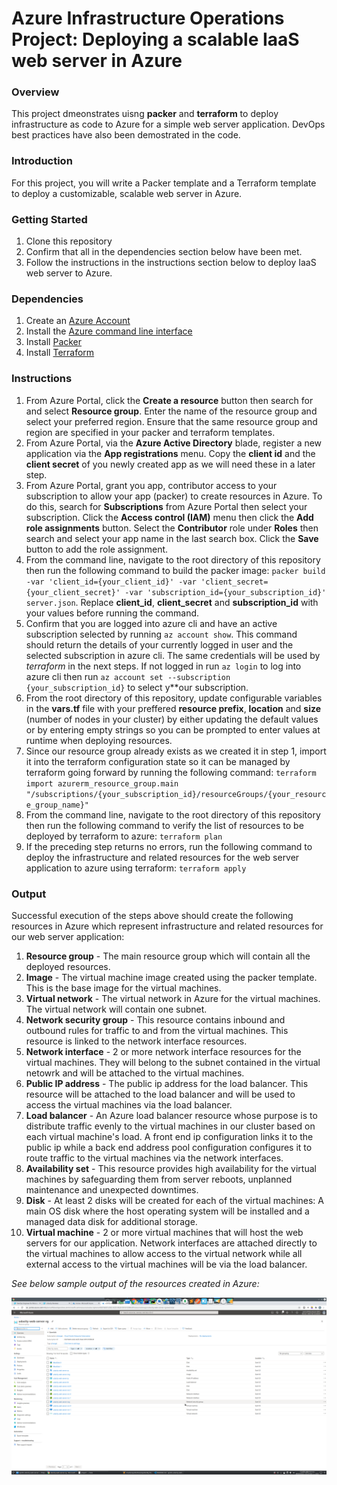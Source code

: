 # Azure Infrastructure Operations Project: Deploying a scalable IaaS web server in Azure

### Overview
This project dmeonstrates uisng **packer** and **terraform** to deploy infrastructure as code to Azure for a simple web server application. DevOps best practices have also been demostrated in the code.

### Introduction
For this project, you will write a Packer template and a Terraform template to deploy a customizable, scalable web server in Azure.

### Getting Started
1. Clone this repository
2. Confirm that all in the dependencies section below have been met.
3. Follow the instructions in the instructions section below to deploy IaaS web server to Azure.

### Dependencies
1. Create an [Azure Account](https://portal.azure.com) 
2. Install the [Azure command line interface](https://docs.microsoft.com/en-us/cli/azure/install-azure-cli?view=azure-cli-latest)
3. Install [Packer](https://www.packer.io/downloads)
4. Install [Terraform](https://www.terraform.io/downloads.html)

### Instructions
1. From Azure Portal, click the **Create a resource** button then search for and select **Resource group**. Enter the name of the resource group and select your preferred region. Ensure that the same resource group and region are specified in your packer and terraform templates.
2. From Azure Portal, via the **Azure Active Directory** blade, register a new application via the **App registrations** menu. Copy the **client id** and the **client secret** of you newly created app as we will need these in a later step.
3. From Azure Portal, grant you app, contributor access to your subscription to allow your app (packer) to create resources in Azure. To do this, search for **Subscriptions** from Azure Portal then select your subscription. Click the **Access control (IAM)** menu then click the **Add role assignments** button. Select the **Contributor** role under **Roles** then search and select your app name in the last search box. Click the **Save** button to add the role assignment.
4. From the command line, navigate to the root directory of this repository then run the following command to build the packer image: `packer build -var 'client_id={your_client_id}' -var 'client_secret={your_client_secret}' -var 'subscription_id={your_subscription_id}' server.json`. Replace **client_id**, **client_secret** and **subscription_id** with your values before running the command.
5. Confirm that you are logged into azure cli and have an active subscription selected by running `az account show`. This command should return the details of your currently logged in user and the selected subscription in azure cli. The same credentials will be used by *terraform* in the next steps. If not logged in run `az login` to log into azure cli then run `az account set --subscription {your_subscription_id}` to select y**our subscription.
6. From the root directory of this repository, update configurable variables in the **vars.tf** file with your preffered **resource prefix**, **location** and **size** (number of nodes in your cluster) by either updating the default values or by entering empty strings so you can be prompted to enter values at runtime when deploying resources.
7. Since our resource group already exists as we created it in step 1, import it into the terraform configuration state so it can be managed by terraform going forward by running the following command: `terraform import azurerm_resource_group.main "/subscriptions/{your_subscription_id}/resourceGroups/{your_resource_group_name}"`
6. From the command line, navigate to the root directory of this repository then run the following command to verify the list of resources to be deployed by terraform to azure: `terraform plan`
7. If the preceding step returns no errors, run the following command to deploy the infrastructure and related resources for the web server application to azure using terraform: `terraform apply`

### Output
Successful execution of the steps above should create the following resources in Azure which represent infrastructure and related resources for our web server application:

1. **Resource group** - The main resource group which will contain all the deployed resources.
2. **Image** - The virtual machine image created using the packer template. This is the base image for the virtual machines.
3. **Virtual network** - The virtual network in Azure for the virtual machines. The virtual network will contain one subnet.
4. **Network security group** - This resource contains inbound and outbound rules for traffic to and from the virtual machines. This resource is linked to the network interface resources. 
5. **Network interface** - 2 or more network interface resources for the virtual machines. They will belong to the subnet contained in the virtual netowrk and will be attached to the virtual machines.
6. **Public IP address** - The public ip address for the load balancer. This resource will be attached to the load balancer and will be used to access the virtual machines via the load balancer.
7. **Load balancer** - An Azure load balancer resource whose purpose is to distribute traffic evenly to the virtual machines in our cluster based on each virtual machine's load. A front end ip configuration links it to the public ip while a back end address pool configuration configures it to route traffic to the virtual machines via the network interfaces.
8. **Availability set** - This resource provides high availability for the virtual machines by safeguarding them from server reboots, unplanned maintenance and unexpected downtimes.
9. **Disk** - At least 2 disks will be created for each of the virtual machines: A main OS disk where the host operating system will be installed and a managed data disk for additional storage.
10. **Virtual machine** - 2 or more virtual machines that will host the web servers for our application. Network interfaces are attached directly to the virtual machines to allow access to the virtual network while all external access to the virtual machines will be via the load balancer.

*See below sample output of the resources created in Azure:*

![Resources](resources.png?raw=true "Resources")
